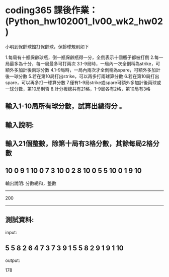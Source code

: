 # coding365 課後作業： (Python_hw102001_lv00_wk2_hw02)

小明到保齡球館打保齡球，保齡球規則如下 

1.每局有十瓶保齡球瓶，倒一瓶保齡瓶得一分，全倒表示十個瓶子都被打倒 
2.每一局最多為十分，每一局最多可打兩次 
3.1-9局時，一局內一次全倒稱為strike，可額外多加計後兩球分數 
4.1-9局時，一局內兩次才全倒稱為spare，可額外多加計後一球分數 
5.若在第10局打出strike，可以再多打兩球算分數 
6.若在第10局打出spare，可以再多打一球算分數 
7.僅有1-9局strike或spare可額外多加計後兩球或一球分數，第10局則否 
8.計分板總共有21格，1-9局各有2格，第10局有3格 

輸入1-10局所有球分數，試算出總得分 。 
------------------ 
輸入說明: 
------------------ 
輸入21個整數，除第十局有3格分數，其餘每局2格分數 
------------------ 
10 
0 
9 
1 
10 
0 
7 
3 
10 
0 
2 
8 
10 
0 
5 
5 
10 
0 
1 
9 
10 
---------------- 
輸出說明: 
分數總和，整數 

---------------- 
200 

---------------- 
測試資料: 
---------------- 
input: 

5 
5 
8 
2 
6 
4 
7 
3 
7 
3 
9 
1 
5 
5 
8 
2 
9 
1 
9 
1 
10 
---------------- 
output: 

178 